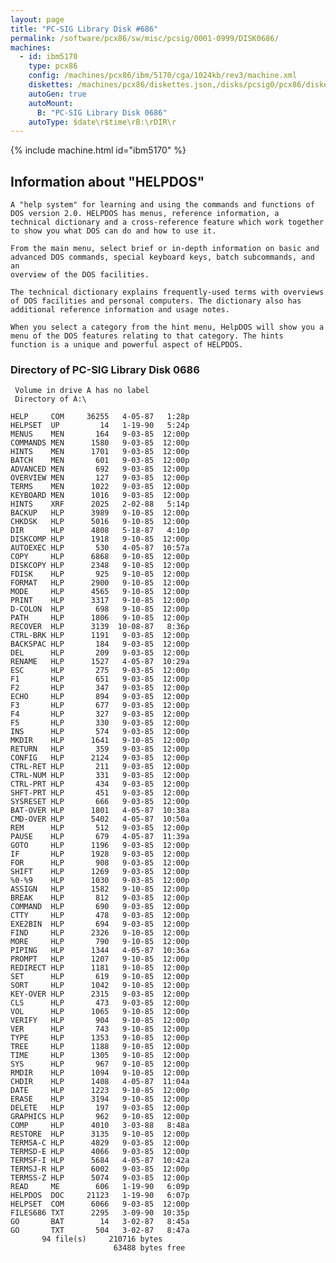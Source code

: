 ```yaml
---
layout: page
title: "PC-SIG Library Disk #686"
permalink: /software/pcx86/sw/misc/pcsig/0001-0999/DISK0686/
machines:
  - id: ibm5170
    type: pcx86
    config: /machines/pcx86/ibm/5170/cga/1024kb/rev3/machine.xml
    diskettes: /machines/pcx86/diskettes.json,/disks/pcsig0/pcx86/diskettes.json
    autoGen: true
    autoMount:
      B: "PC-SIG Library Disk 0686"
    autoType: $date\r$time\rB:\rDIR\r
---
```


{% include machine.html id="ibm5170" %}

## Information about "HELPDOS"

    A "help system" for learning and using the commands and functions of
    DOS version 2.0. HELPDOS has menus, reference information, a
    technical dictionary and a cross-reference feature which work together
    to show you what DOS can do and how to use it.
    
    From the main menu, select brief or in-depth information on basic and
    advanced DOS commands, special keyboard keys, batch subcommands, and an
    overview of the DOS facilities.
    
    The technical dictionary explains frequently-used terms with overviews
    of DOS facilities and personal computers. The dictionary also has
    additional reference information and usage notes.
    
    When you select a category from the hint menu, HelpDOS will show you a
    menu of the DOS features relating to that category. The hints
    function is a unique and powerful aspect of HELPDOS.

### Directory of PC-SIG Library Disk 0686

     Volume in drive A has no label
     Directory of A:\

    HELP     COM     36255   4-05-87   1:28p
    HELPSET  UP         14   1-19-90   5:24p
    MENUS    MEN       164   9-03-85  12:00p
    COMMANDS MEN      1580   9-03-85  12:00p
    HINTS    MEN      1701   9-03-85  12:00p
    BATCH    MEN       601   9-03-85  12:00p
    ADVANCED MEN       692   9-03-85  12:00p
    OVERVIEW MEN       127   9-03-85  12:00p
    TERMS    MEN      1022   9-03-85  12:00p
    KEYBOARD MEN      1016   9-03-85  12:00p
    HINTS    XRF      2025   2-02-88   5:14p
    BACKUP   HLP      3989   9-10-85  12:00p
    CHKDSK   HLP      5016   9-10-85  12:00p
    DIR      HLP      4808   5-18-87   4:10p
    DISKCOMP HLP      1918   9-10-85  12:00p
    AUTOEXEC HLP       530   4-05-87  10:57a
    COPY     HLP      6868   9-10-85  12:00p
    DISKCOPY HLP      2348   9-10-85  12:00p
    FDISK    HLP       925   9-10-85  12:00p
    FORMAT   HLP      2900   9-10-85  12:00p
    MODE     HLP      4565   9-10-85  12:00p
    PRINT    HLP      3317   9-10-85  12:00p
    D-COLON  HLP       698   9-10-85  12:00p
    PATH     HLP      1806   9-10-85  12:00p
    RECOVER  HLP      3139  10-08-87   8:36p
    CTRL-BRK HLP      1191   9-03-85  12:00p
    BACKSPAC HLP       184   9-03-85  12:00p
    DEL      HLP       209   9-03-85  12:00p
    RENAME   HLP      1527   4-05-87  10:29a
    ESC      HLP       275   9-03-85  12:00p
    F1       HLP       651   9-03-85  12:00p
    F2       HLP       347   9-03-85  12:00p
    ECHO     HLP       894   9-03-85  12:00p
    F3       HLP       677   9-03-85  12:00p
    F4       HLP       327   9-03-85  12:00p
    F5       HLP       330   9-03-85  12:00p
    INS      HLP       574   9-03-85  12:00p
    MKDIR    HLP      1641   9-10-85  12:00p
    RETURN   HLP       359   9-03-85  12:00p
    CONFIG   HLP      2124   9-03-85  12:00p
    CTRL-RET HLP       211   9-03-85  12:00p
    CTRL-NUM HLP       331   9-03-85  12:00p
    CTRL-PRT HLP       434   9-03-85  12:00p
    SHFT-PRT HLP       451   9-03-85  12:00p
    SYSRESET HLP       666   9-03-85  12:00p
    BAT-OVER HLP      1801   4-05-87  10:38a
    CMD-OVER HLP      5402   4-05-87  10:50a
    REM      HLP       512   9-03-85  12:00p
    PAUSE    HLP       679   4-05-87  11:39a
    GOTO     HLP      1196   9-03-85  12:00p
    IF       HLP      1928   9-03-85  12:00p
    FOR      HLP       908   9-03-85  12:00p
    SHIFT    HLP      1269   9-03-85  12:00p
    %0-%9    HLP      1030   9-03-85  12:00p
    ASSIGN   HLP      1582   9-10-85  12:00p
    BREAK    HLP       812   9-03-85  12:00p
    COMMAND  HLP       690   9-03-85  12:00p
    CTTY     HLP       478   9-03-85  12:00p
    EXE2BIN  HLP       694   9-03-85  12:00p
    FIND     HLP      2326   9-10-85  12:00p
    MORE     HLP       790   9-10-85  12:00p
    PIPING   HLP      1344   4-05-87  10:36a
    PROMPT   HLP      1207   9-10-85  12:00p
    REDIRECT HLP      1181   9-10-85  12:00p
    SET      HLP       619   9-10-85  12:00p
    SORT     HLP      1042   9-10-85  12:00p
    KEY-OVER HLP      2315   9-03-85  12:00p
    CLS      HLP       473   9-03-85  12:00p
    VOL      HLP      1065   9-10-85  12:00p
    VERIFY   HLP       904   9-10-85  12:00p
    VER      HLP       743   9-10-85  12:00p
    TYPE     HLP      1353   9-10-85  12:00p
    TREE     HLP      1188   9-10-85  12:00p
    TIME     HLP      1305   9-10-85  12:00p
    SYS      HLP       967   9-10-85  12:00p
    RMDIR    HLP      1094   9-10-85  12:00p
    CHDIR    HLP      1408   4-05-87  11:04a
    DATE     HLP      1223   9-10-85  12:00p
    ERASE    HLP      3194   9-10-85  12:00p
    DELETE   HLP       197   9-03-85  12:00p
    GRAPHICS HLP       962   9-10-85  12:00p
    COMP     HLP      4010   3-03-88   8:48a
    RESTORE  HLP      3135   9-10-85  12:00p
    TERMSA-C HLP      4829   9-03-85  12:00p
    TERMSD-E HLP      4066   9-03-85  12:00p
    TERMSF-I HLP      5684   4-05-87  10:42a
    TERMSJ-R HLP      6002   9-03-85  12:00p
    TERMSS-Z HLP      5074   9-03-85  12:00p
    READ     ME        606   1-19-90   6:09p
    HELPDOS  DOC     21123   1-19-90   6:07p
    HELPSET  COM      6066   9-03-85  12:00p
    FILES686 TXT      2295   3-09-90  10:35p
    GO       BAT        14   3-02-87   8:45a
    GO       TXT       504   3-02-87   8:47a
           94 file(s)     210716 bytes
                           63488 bytes free
